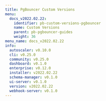 ```yaml
---
title: PgBouncer Custom Versions
menu:
  docs_v2022.02.22:
    identifier: pb-custom-versions-pgbouncer
    name: Custom Versions
    parent: pb-pgbouncer-guides
    weight: 36
menu_name: docs_v2022.02.22
info:
  autoscaler: v0.10.0
  cli: v0.25.0
  community: v0.25.0
  dashboard: v0.1.0
  enterprise: v0.12.0
  installer: v2022.02.22
  schema-manager: v0.1.0
  ui-server: v0.1.0
  version: v2022.02.22
  webhook-server: v0.1.0
---
```


